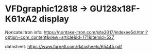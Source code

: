 # VFDgraphic12818 -> GU128x18F-K61xA2 display
Noricate Itron info: https://noritake-itron.com/site2017/indexee5d.html?option=com_content&view=article&id=171&Itemid=527

datasheet: https://www.farnell.com/datasheets/65445.pdf
